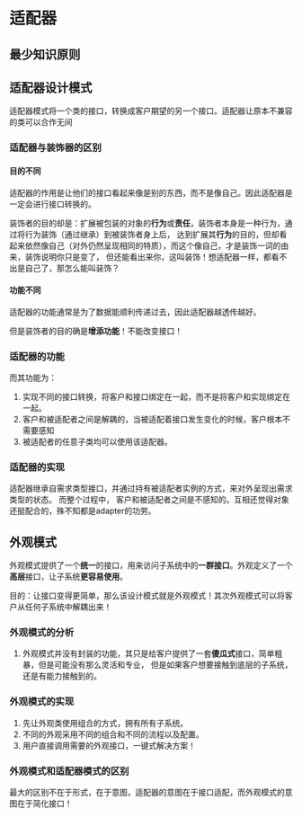 # 适配器
## 最少知识原则




## 适配器设计模式
适配器模式将一个类的接口，转换成客户期望的另一个接口。适配器让原本不兼容的类可以合作无间

### 适配器与装饰器的区别
#### 目的不同
适配器的作用是让他们的接口看起来像是别的东西，而不是像自己。因此适配器是一定会进行接口转换的。

装饰者的目的却是：扩展被包装的对象的**行为**或**责任**，装饰者本身是一种行为，通过将行为装饰（通过继承）到被装饰者身上后，
达到扩展其**行为**的目的，但却看起来依然像自己（对外仍然呈现相同的特质），而这个像自己，才是装饰一词的由来，装饰说明你只是变了，
但还能看出来你，这叫装饰！想适配器一样，都看不出是自己了，那怎么能叫装饰？

#### 功能不同
适配器的功能通常是为了数据能顺利传递过去，因此适配器越透传越好。

但是装饰者的目的确是**增添功能**！不能改变接口！

### 适配器的功能
而其功能为：
1. 实现不同的接口转换，将客户和接口绑定在一起，而不是将客户和实现绑定在一起。
2. 客户和被适配者之间是解耦的，当被适配着接口发生变化的时候，客户根本不需要感知
3. 被适配者的任意子类均可以使用该适配器。

### 适配器的实现
适配器继承自需求类型接口，并通过持有被适配者实例的方式，来对外呈现出需求类型的状态。 而整个过程中，
客户和被适配者之间是不感知的。互相还觉得对象还挺配合的，殊不知都是adapter的功劳。


## 外观模式
外观模式提供了一个**统一**的接口，用来访问子系统中的**一群接口**。外观定义了一个**高层**接口，让子系统**更容易使用**。

目的：让接口变得更简单，那么该设计模式就是外观模式！其次外观模式可以将客户从任何子系统中解耦出来！

### 外观模式的分析
1. 外观模式并没有封装的功能，其只是给客户提供了一套**傻瓜式**接口，简单粗暴，但是可能没有那么灵活和专业，
但是如果客户想要接触到底层的子系统，还是有能力接触到的。

### 外观模式的实现
1. 先让外观类使用组合的方式，拥有所有子系统。
2. 不同的外观采用不同的组合和不同的流程以及配置。
3. 用户直接调用需要的外观接口，一键式解决方案！


### 外观模式和适配器模式的区别
最大的区别不在于形式，在于意图，适配器的意图在于接口适配，而外观模式的意图在于简化接口！
